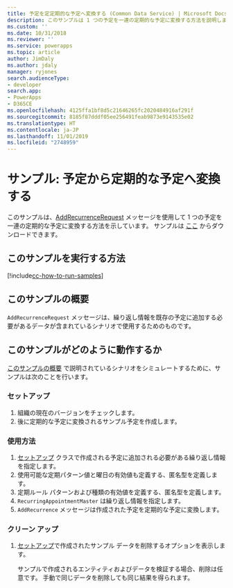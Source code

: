 ```yaml
---
title: 予定を定定期的な予定へ変換する (Common Data Service) | Microsoft Docs
description: このサンプルは 1 つの予定を一連の定期的な予定に変換する方法を説明します
ms.custom: ''
ms.date: 10/31/2018
ms.reviewer: ''
ms.service: powerapps
ms.topic: article
author: JimDaly
ms.author: jdaly
manager: ryjones
search.audienceType:
- developer
search.app:
- PowerApps
- D365CE
ms.openlocfilehash: 4125ffa1bf8d5c21646265fc2020484916af291f
ms.sourcegitcommit: 8185f87dddf05ee256491feab9873e9143535e02
ms.translationtype: HT
ms.contentlocale: ja-JP
ms.lasthandoff: 11/01/2019
ms.locfileid: "2748959"
---
```

# <a name="sample-convert-an-appointment-to-a-recurring-appointment"></a>サンプル: 予定から定期的な予定へ変換する

<!-- https://docs.microsoft.com/dynamics365/customer-engagement/developer/sample-convert-appointment-recurring-appointment -->

このサンプルは、[AddRecurrenceRequest](https://docs.microsoft.com/dotnet/api/microsoft.crm.sdk.messages.addrecurrencerequest?view=dynamics-general-ce-9) メッセージを使用して 1 つの予定を一連の定期的な予定に変換する方法を示しています。 サンプルは [ここ](https://github.com/Microsoft/PowerApps-Samples/tree/master/cds/orgsvc/C%23/ConvertToRecurring) からダウンロードできます。

## <a name="how-to-run-this-sample"></a>このサンプルを実行する方法

[!include[cc-how-to-run-samples](../../includes/cc-how-to-run-samples.md)]

## <a name="what-this-sample-does"></a>このサンプルの概要

`AddRecurrenceRequest` メッセージは、繰り返し情報を既存の予定に追加する必要があるデータが含まれているシナリオで使用するためのものです。

## <a name="how-this-sample-works"></a>このサンプルがどのように動作するか

[このサンプルの概要](#what-this-sample-does) で説明されているシナリオをシミュレートするために、サンプルは次のことを行います。

### <a name="setup"></a>セットアップ

1. 組織の現在のバージョンをチェックします。
1. 後に定期的な予定に変換されるサンプル予定を作成します。

### <a name="demonstrate"></a>使用方法

1. [セットアップ](#setup) クラスで作成される予定に追加される必要がある繰り返し情報を指定します。
2. 使用可能な定期パターン値と曜日の有効値も定義する、匿名型を定義します。
3. 定期ルール パターンおよび種類の有効値を定義する、匿名型を定義します。
4. `RecurringAppointmentMaster` は繰り返し情報を指定します。 
5. `AddRecurrence` メッセージは作成された予定を定期的な予定に変換します。

### <a name="clean-up"></a>クリーン アップ

1. [セットアップ](#setup)で作成されたサンプル データを削除するオプションを表示します。 

    サンプルで作成されるエンティティおよびデータを検証する場合、削除は任意です。 手動で同じデータを削除しても同じ結果を得られます。
